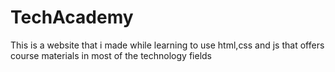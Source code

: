 # TechAcademy
This is a website that i made while learning to use html,css and js that offers course materials in most of the technology fields
